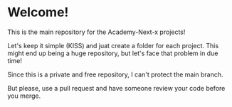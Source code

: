 # Welcome!

This is the main repository for the Academy-Next-x projects!

Let's keep it simple (KISS) and juat create a folder for each project.
This might end up being a huge repository, but let's face that problem in due time!

Since this is a private and free repository, I can't protect the main branch.

But please, use a pull request and have someone review your code before you merge.

